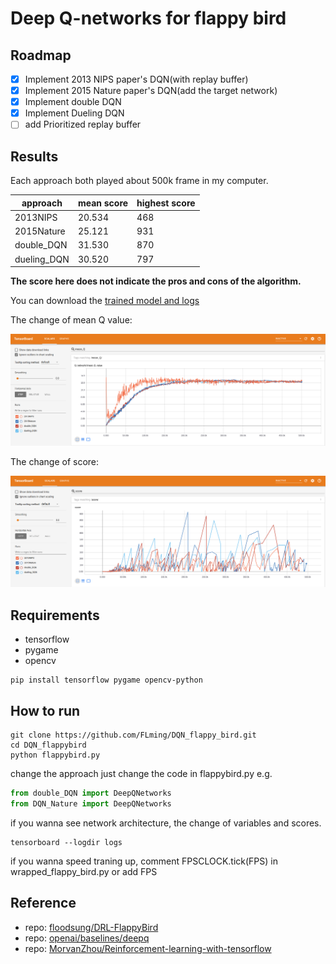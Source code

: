 # Deep Q-networks for flappy bird

## Roadmap
- [x] Implement 2013 NIPS paper's DQN(with replay buffer)
- [x] Implement 2015 Nature paper's DQN(add the target network)
- [x] Implement double DQN
- [x] Implement Dueling DQN
- [ ] add Prioritized replay buffer

## Results
Each approach both played about 500k frame in my computer.

| approach | mean score | highest score |
| -------- | ---------------------- | ------------- |
| 2013NIPS | 20.534 | 468 |
| 2015Nature | 25.121 | 931 |
| double_DQN | 31.530 | 870 |
| dueling_DQN | 30.520 | 797 |

**The score here does not indicate the pros and cons of the algorithm.**

You can download the [trained model and logs](https://drive.google.com/drive/folders/1BDwjBMUV1OeRRtFZbgt5wOaoeX2zig9-?usp=sharing)

The change of mean Q value:

![mean Q value](assets/mean_q_value.png)

The change of score:

![score](assets/score.png)
## Requirements
- tensorflow
- pygame
- opencv
``` shell
pip install tensorflow pygame opencv-python
```

## How to run
``` shell
git clone https://github.com/FLming/DQN_flappy_bird.git
cd DQN_flappybird
python flappybird.py
```

change the approach just change the code in flappybird.py e.g.

``` python
from double_DQN import DeepQNetworks 
from DQN_Nature import DeepQNetworks
```

if you wanna see network architecture, the change of variables and scores.

``` shell
tensorboard --logdir logs
```

if you wanna speed traning up, comment FPSCLOCK.tick(FPS) in wrapped_flappy_bird.py or add FPS

## Reference
- repo: [floodsung/DRL-FlappyBird](https://github.com/floodsung/DRL-FlappyBird)
- repo: [openai/baselines/deepq](https://github.com/openai/baselines/tree/master/baselines/deepq)
- repo: [MorvanZhou/Reinforcement-learning-with-tensorflow](https://github.com/MorvanZhou/Reinforcement-learning-with-tensorflow)
